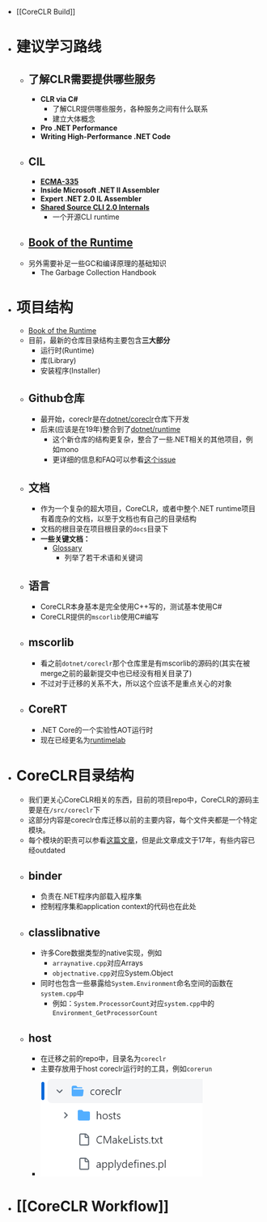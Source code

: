 - [[CoreCLR Build]]
- # 建议学习路线
	- ## 了解CLR需要提供哪些服务
		- **CLR via C#**
			- 了解CLR提供哪些服务，各种服务之间有什么联系
			- 建立大体概念
		- **Pro .NET Performance**
		- **Writing High-Performance .NET Code**
	- ## CIL
		- **[ECMA-335](https://www.ecma-international.org/publications-and-standards/standards/ecma-335/)**
		- **Inside Microsoft .NET II Assembler**
		- **Expert .NET 2.0 IL Assembler**
		- **[Shared Source CLI 2.0 Internals](http://pages.di.unipi.it/ferrari/CORSI/AP/NOTES/SSCLI2.pdf)**
			- 一个开源CLI runtime
	- ## [Book of the Runtime](https://github.com/dotnet/runtime/blob/main/docs/design/coreclr/botr/README.md)
	- 另外需要补足一些GC和编译原理的基础知识
		- The Garbage Collection Handbook
- # 项目结构
	- [Book of the Runtime](https://github.com/dotnet/runtime/blob/main/docs/design/coreclr/botr/README.md)
	- 目前，最新的仓库目录结构主要包含**三大部分**
		- 运行时(Runtime)
		- 库(Library)
		- 安装程序(Installer)
	- ## Github仓库
		- 最开始，coreclr是在[dotnet/coreclr](https://github.com/dotnet/coreclr/tree/master)仓库下开发
		- 后来(应该是在19年)整合到了[dotnet/runtime](https://github.com/dotnet/runtime)
			- 这个新仓库的结构更复杂，整合了一些.NET相关的其他项目，例如mono
			- 更详细的信息和FAQ可以参看[这个issue](https://github.com/dotnet/announcements/issues/119)
	- ## 文档
		- 作为一个复杂的超大项目，CoreCLR，或者中整个.NET runtime项目有着庞杂的文档，以至于文档也有自己的目录结构
		- 文档的根目录在项目根目录的``docs``目录下
		- **一些关键文档：**
			- [Glossary](https://github.com/dotnet/runtime/blob/main/docs/project/glossary.md)
				- 列举了若干术语和关键词
	- ## 语言
		- CoreCLR本身基本是完全使用C++写的，测试基本使用C#
		- CoreCLR提供的``mscorlib``使用C\#编写
	- ## mscorlib
		- 看之前``dotnet/coreclr``那个仓库里是有mscorlib的源码的(其实在被merge之前的最新提交中也已经没有相关目录了)
		- 不过对于迁移的关系不大，所以这个应该不是重点关心的对象
	- ## CoreRT
		- .NET Core的一个实验性AOT运行时
		- 现在已经更名为[runtimelab](https://github.com/dotnet/runtimelab/tree/feature/NativeAOT)
- # CoreCLR目录结构
	- 我们更关心CoreCLR相关的东西，目前的项目repo中，CoreCLR的源码主要是在`/src/coreclr`下
	- 这部分内容是coreclr仓库迁移以前的主要内容，每个文件夹都是一个特定模块。
	- 每个模块的职责可以参看[这篇文章](https://mattwarren.org/2017/03/23/Hitchhikers-Guide-to-the-CoreCLR-Source-Code/)，但是此文章成文于17年，有些内容已经outdated
	- ## binder
		- 负责在.NET程序内部载入程序集
		- 控制程序集和application context的代码也在此处
	- ## classlibnative
		- 许多Core数据类型的native实现，例如
			- ``arraynative.cpp``对应Arrays
			- ``objectnative.cpp``对应System.Object
		- 同时也包含一些暴露给``System.Environment``命名空间的函数在``system.cpp``中
			- 例如：``System.ProcessorCount``对应`system.cpp`中的``Environment_GetProcessorCount``
	- ## host
		- 在迁移之前的repo中，目录名为``coreclr``
		- 主要存放用于host coreclr运行时的工具，例如``corerun``
		- ![image.png](../assets/image_1693460712794_0.png)
- # [[CoreCLR Workflow]]